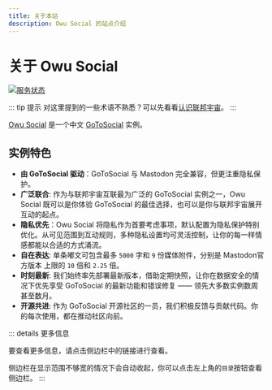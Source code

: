 ```yaml
---
title: 关于本站
description: Owu Social 的站点介绍
---
```


# 关于 Owu Social

[![服务状态](https://status.owu.one/api/badge/49/status?style=for-the-badge)](/status.md)

::: tip 提示
对这里提到的一些术语不熟悉？可以先看看[认识联邦宇宙](/faq/fediverse.md)。
:::

[Owu Social](https://scg.owu.one) 是一个中文 [GoToSocial](https://gotosocial.org) 实例。

## 实例特色

- **由 GoToSocial 驱动**：GoToSocial 与 Mastodon 完全兼容，但更注重隐私保护。
- **广泛联合**: 作为与联邦宇宙互联最为广泛的 GoToSocial 实例之一，Owu Social 既可以是你体验 GoToSocial 的最佳选择，也可以是你与联邦宇宙展开互动的起点。
- **隐私优先**：Owu Social 将隐私作为首要考虑事项，默认配置为隐私保护特别优化。从可见范围到互动规则，多种隐私设置均可灵活控制，让你的每一样情感都能以合适的方式涌流。
- **自在表达**: 单条嘟文可包含最多 `5000` 字和 `9` 份媒体附件，分别是 Mastodon官方版本 上限的 `10` 倍和 `2.25` 倍。
- **时刻最新**: 我们始终率先部署最新版本，借助定期快照，让你在数据安全的情况下优先享受 GoToSocial 的最新功能和错误修复 —— 领先大多数实例数周甚至数月。
- **开源共进**: 作为 GoToSocial 开源社区的一员，我们积极反馈与贡献代码。你的每次使用，都在推动社区向前。

::: details 更多信息

要查看更多信息，请点击侧边栏中的链接进行查看。

侧边栏在显示范围不够宽的情况下会自动收起，你可以点击左上角的`目录`按钮查看侧边栏。
:::
